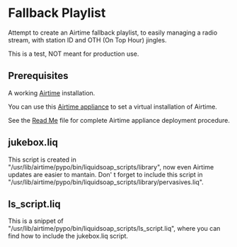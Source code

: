 # Fallback Playlist

Attempt to create an Airtime fallback playlist, to easily managing a radio stream, with station ID and OTH (On Top Hour) jingles.

This is a test, NOT meant for production use.

## Prerequisites

A working [Airtime](http://www.sourcefabric.org/en/airtime/) installation.

You can use this [Airtime appliance](https://github.com/Freq-Out/airtime-appliance) to set a virtual installation of Airtime.

See the [Read Me](https://github.com/Freq-Out/airtime-appliance/blob/master/README.md) file for complete Airtime appliance deployment procedure.

## jukebox.liq

This script is created in "/usr/lib/airtime/pypo/bin/liquidsoap_scripts/library", now even Airtime updates are easier to mantain.
Don' t forget to include this script in "/usr/lib/airtime/pypo/bin/liquidsoap_scripts/library/pervasives.liq".

## ls_script.liq

This is a snippet of "/usr/lib/airtime/pypo/bin/liquidsoap_scripts/ls_script.liq", where you can find how to include the jukebox.liq script.

